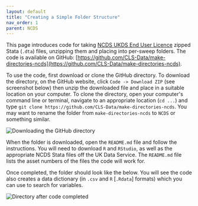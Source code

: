 ```yaml
---
layout: default
title: "Creating a Simple Folder Structure"
nav_order: 1
parent: NCDS
---
```


This page introduces code for taking [NCDS UKDS End User Licence](https://doi.org/10.5255/UKDA-Series-2000032) zipped Stata (`.dta`) files, unzipping them and placing into per-sweep folders. The code is available on GitHub: [https://github.com/CLS-Data/make-directories-ncds](https://github.com/CLS-Data/make-directories-ncds).

To use the code, first download or clone the GitHub directory. To download the directory, on the GitHub website, click `Code -> Download ZIP` (see screenshot below) then unzip the downloaded file and place in a suitable location on your computer. To clone the directory, open your computer's command line or terminal, navigate to an appropriate location (`cd ...`) and type `git clone https://github.com/CLS-Data/make-directories-ncds`. You may want to rename the folder from `make-directories-ncds` to `NCDS` or something similar.

![Downloading the GitHub directory](../images/ncds-sweep_folders_1.png)

When the folder is downloaded, open the `README.md` file and follow the instructions. You will need to download `R` and `RStudio`, as well as the appropriate NCDS Stata files off the UK Data Service. The `README.md` file lists the asset numbers of the files the code will work for.

Once completed, the folder should look like the below. You will see the code also creates a data dictionary (in `.csv` and `R` [`.Rdata`] formats) which you can use to search for variables. 

![Directory after code completed](../images/ncds-sweep_folders_2.png)